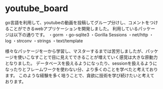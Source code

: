 # youtube_board

go言語を利用して、youtubeの動画を投稿してグループ分けし、コメントをつけることができるwebアプリケーションを開発しました。
利用しているパッケージは以下の通りです。
・gorm
・go-sqlite3
・Gorilla Sessions
・net/http
・log
・strconv
・strings
・text/template

様々なパッケージを一から学習し、マスターするまでは苦労しましたが、パッケージを使いこなすことで目に見えてできることが増えていく感覚は大きな原動力となりました。
データベースを扱えるようになったり、sessionを扱えるようになったりとフレームワークを使わない分、より多くのことを学べたと考えております。
このような経験を多く培うことで、貪欲に技術を学び続けたいと考えております。
